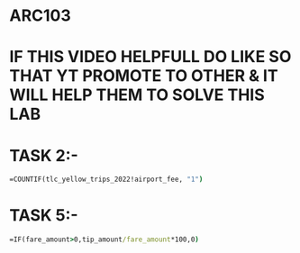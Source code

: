 # ARC103
# IF THIS VIDEO HELPFULL DO LIKE SO THAT YT PROMOTE TO OTHER & IT WILL HELP THEM TO SOLVE THIS LAB




# TASK 2:- 
```cmd
=COUNTIF(tlc_yellow_trips_2022!airport_fee, "1")
```

# TASK 5:-
```cmd
=IF(fare_amount>0,tip_amount/fare_amount*100,0)
```

